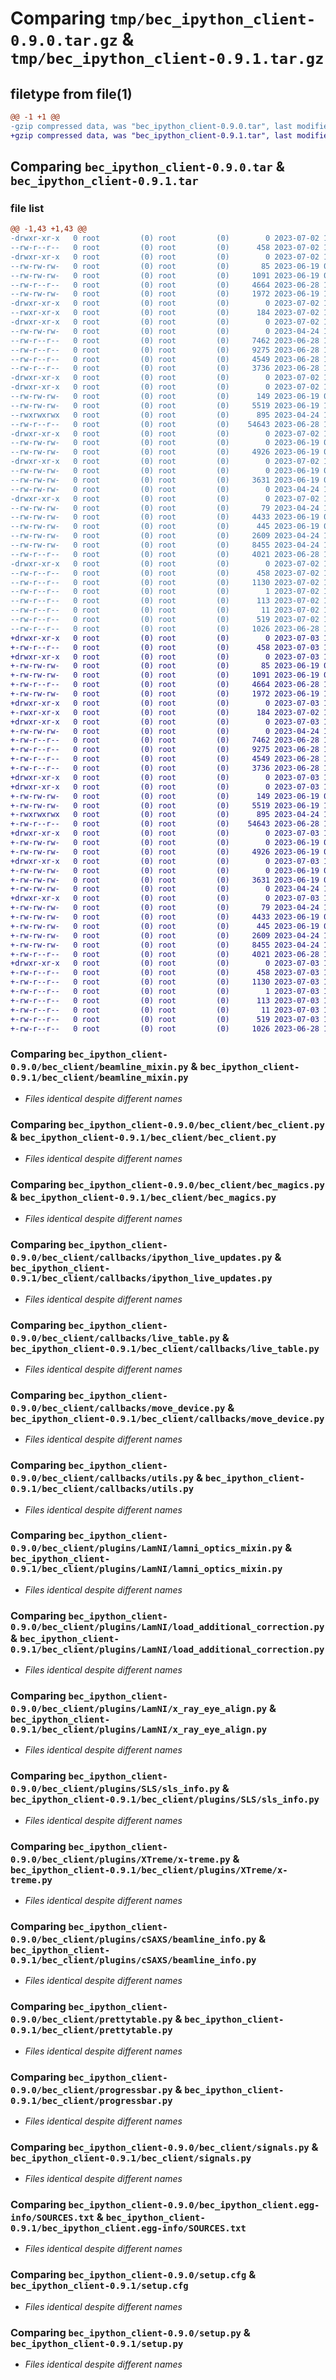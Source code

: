 # Comparing `tmp/bec_ipython_client-0.9.0.tar.gz` & `tmp/bec_ipython_client-0.9.1.tar.gz`

## filetype from file(1)

```diff
@@ -1 +1 @@
-gzip compressed data, was "bec_ipython_client-0.9.0.tar", last modified: Sun Jul  2 18:58:42 2023, max compression
+gzip compressed data, was "bec_ipython_client-0.9.1.tar", last modified: Mon Jul  3 16:23:43 2023, max compression
```

## Comparing `bec_ipython_client-0.9.0.tar` & `bec_ipython_client-0.9.1.tar`

### file list

```diff
@@ -1,43 +1,43 @@
-drwxr-xr-x   0 root         (0) root         (0)        0 2023-07-02 18:58:42.227246 bec_ipython_client-0.9.0/
--rw-r--r--   0 root         (0) root         (0)      458 2023-07-02 18:58:42.227246 bec_ipython_client-0.9.0/PKG-INFO
-drwxr-xr-x   0 root         (0) root         (0)        0 2023-07-02 18:58:42.224246 bec_ipython_client-0.9.0/bec_client/
--rw-rw-rw-   0 root         (0) root         (0)       85 2023-06-19 08:14:59.000000 bec_ipython_client-0.9.0/bec_client/__init__.py
--rw-rw-rw-   0 root         (0) root         (0)     1091 2023-06-19 08:14:59.000000 bec_ipython_client-0.9.0/bec_client/beamline_mixin.py
--rw-r--r--   0 root         (0) root         (0)     4664 2023-06-28 10:41:58.000000 bec_ipython_client-0.9.0/bec_client/bec_client.py
--rw-rw-rw-   0 root         (0) root         (0)     1972 2023-06-19 13:49:39.000000 bec_ipython_client-0.9.0/bec_client/bec_magics.py
-drwxr-xr-x   0 root         (0) root         (0)        0 2023-07-02 18:58:42.226246 bec_ipython_client-0.9.0/bec_client/bin/
--rwxr-xr-x   0 root         (0) root         (0)      184 2023-07-02 18:14:52.000000 bec_ipython_client-0.9.0/bec_client/bin/bec
-drwxr-xr-x   0 root         (0) root         (0)        0 2023-07-02 18:58:42.225246 bec_ipython_client-0.9.0/bec_client/callbacks/
--rw-rw-rw-   0 root         (0) root         (0)        0 2023-04-24 15:23:42.000000 bec_ipython_client-0.9.0/bec_client/callbacks/__init__.py
--rw-r--r--   0 root         (0) root         (0)     7462 2023-06-28 10:41:58.000000 bec_ipython_client-0.9.0/bec_client/callbacks/ipython_live_updates.py
--rw-r--r--   0 root         (0) root         (0)     9275 2023-06-28 15:23:35.000000 bec_ipython_client-0.9.0/bec_client/callbacks/live_table.py
--rw-r--r--   0 root         (0) root         (0)     4549 2023-06-28 10:41:58.000000 bec_ipython_client-0.9.0/bec_client/callbacks/move_device.py
--rw-r--r--   0 root         (0) root         (0)     3736 2023-06-28 10:41:58.000000 bec_ipython_client-0.9.0/bec_client/callbacks/utils.py
-drwxr-xr-x   0 root         (0) root         (0)        0 2023-07-02 18:58:42.225246 bec_ipython_client-0.9.0/bec_client/plugins/
-drwxr-xr-x   0 root         (0) root         (0)        0 2023-07-02 18:58:42.225246 bec_ipython_client-0.9.0/bec_client/plugins/LamNI/
--rw-rw-rw-   0 root         (0) root         (0)      149 2023-06-19 08:14:59.000000 bec_ipython_client-0.9.0/bec_client/plugins/LamNI/__init__.py
--rw-rw-rw-   0 root         (0) root         (0)     5519 2023-06-19 13:49:39.000000 bec_ipython_client-0.9.0/bec_client/plugins/LamNI/lamni_optics_mixin.py
--rwxrwxrwx   0 root         (0) root         (0)      895 2023-04-24 15:23:42.000000 bec_ipython_client-0.9.0/bec_client/plugins/LamNI/load_additional_correction.py
--rw-r--r--   0 root         (0) root         (0)    54643 2023-06-28 10:41:58.000000 bec_ipython_client-0.9.0/bec_client/plugins/LamNI/x_ray_eye_align.py
-drwxr-xr-x   0 root         (0) root         (0)        0 2023-07-02 18:58:42.226246 bec_ipython_client-0.9.0/bec_client/plugins/SLS/
--rw-rw-rw-   0 root         (0) root         (0)        0 2023-06-19 08:14:59.000000 bec_ipython_client-0.9.0/bec_client/plugins/SLS/__init__.py
--rw-rw-rw-   0 root         (0) root         (0)     4926 2023-06-19 08:14:59.000000 bec_ipython_client-0.9.0/bec_client/plugins/SLS/sls_info.py
-drwxr-xr-x   0 root         (0) root         (0)        0 2023-07-02 18:58:42.226246 bec_ipython_client-0.9.0/bec_client/plugins/XTreme/
--rw-rw-rw-   0 root         (0) root         (0)        0 2023-06-19 08:14:59.000000 bec_ipython_client-0.9.0/bec_client/plugins/XTreme/__init__.py
--rw-rw-rw-   0 root         (0) root         (0)     3631 2023-06-19 08:14:59.000000 bec_ipython_client-0.9.0/bec_client/plugins/XTreme/x-treme.py
--rw-rw-rw-   0 root         (0) root         (0)        0 2023-04-24 15:23:42.000000 bec_ipython_client-0.9.0/bec_client/plugins/__init__.py
-drwxr-xr-x   0 root         (0) root         (0)        0 2023-07-02 18:58:42.226246 bec_ipython_client-0.9.0/bec_client/plugins/cSAXS/
--rw-rw-rw-   0 root         (0) root         (0)       79 2023-04-24 15:23:42.000000 bec_ipython_client-0.9.0/bec_client/plugins/cSAXS/__init__.py
--rw-rw-rw-   0 root         (0) root         (0)     4433 2023-06-19 08:14:59.000000 bec_ipython_client-0.9.0/bec_client/plugins/cSAXS/beamline_info.py
--rw-rw-rw-   0 root         (0) root         (0)      445 2023-06-19 08:14:59.000000 bec_ipython_client-0.9.0/bec_client/plugins/cSAXS/cSAXS_beamline.py
--rw-rw-rw-   0 root         (0) root         (0)     2609 2023-04-24 15:23:42.000000 bec_ipython_client-0.9.0/bec_client/prettytable.py
--rw-rw-rw-   0 root         (0) root         (0)     8455 2023-04-24 15:23:42.000000 bec_ipython_client-0.9.0/bec_client/progressbar.py
--rw-r--r--   0 root         (0) root         (0)     4021 2023-06-28 10:41:58.000000 bec_ipython_client-0.9.0/bec_client/signals.py
-drwxr-xr-x   0 root         (0) root         (0)        0 2023-07-02 18:58:42.227246 bec_ipython_client-0.9.0/bec_ipython_client.egg-info/
--rw-r--r--   0 root         (0) root         (0)      458 2023-07-02 18:58:42.000000 bec_ipython_client-0.9.0/bec_ipython_client.egg-info/PKG-INFO
--rw-r--r--   0 root         (0) root         (0)     1130 2023-07-02 18:58:42.000000 bec_ipython_client-0.9.0/bec_ipython_client.egg-info/SOURCES.txt
--rw-r--r--   0 root         (0) root         (0)        1 2023-07-02 18:58:42.000000 bec_ipython_client-0.9.0/bec_ipython_client.egg-info/dependency_links.txt
--rw-r--r--   0 root         (0) root         (0)      113 2023-07-02 18:58:42.000000 bec_ipython_client-0.9.0/bec_ipython_client.egg-info/requires.txt
--rw-r--r--   0 root         (0) root         (0)       11 2023-07-02 18:58:42.000000 bec_ipython_client-0.9.0/bec_ipython_client.egg-info/top_level.txt
--rw-r--r--   0 root         (0) root         (0)      519 2023-07-02 18:58:42.228246 bec_ipython_client-0.9.0/setup.cfg
--rw-r--r--   0 root         (0) root         (0)     1026 2023-06-28 14:27:03.000000 bec_ipython_client-0.9.0/setup.py
+drwxr-xr-x   0 root         (0) root         (0)        0 2023-07-03 16:23:43.857579 bec_ipython_client-0.9.1/
+-rw-r--r--   0 root         (0) root         (0)      458 2023-07-03 16:23:43.857579 bec_ipython_client-0.9.1/PKG-INFO
+drwxr-xr-x   0 root         (0) root         (0)        0 2023-07-03 16:23:43.853579 bec_ipython_client-0.9.1/bec_client/
+-rw-rw-rw-   0 root         (0) root         (0)       85 2023-06-19 08:14:59.000000 bec_ipython_client-0.9.1/bec_client/__init__.py
+-rw-rw-rw-   0 root         (0) root         (0)     1091 2023-06-19 08:14:59.000000 bec_ipython_client-0.9.1/bec_client/beamline_mixin.py
+-rw-r--r--   0 root         (0) root         (0)     4664 2023-06-28 10:41:58.000000 bec_ipython_client-0.9.1/bec_client/bec_client.py
+-rw-rw-rw-   0 root         (0) root         (0)     1972 2023-06-19 13:49:39.000000 bec_ipython_client-0.9.1/bec_client/bec_magics.py
+drwxr-xr-x   0 root         (0) root         (0)        0 2023-07-03 16:23:43.856579 bec_ipython_client-0.9.1/bec_client/bin/
+-rwxr-xr-x   0 root         (0) root         (0)      184 2023-07-02 18:14:52.000000 bec_ipython_client-0.9.1/bec_client/bin/bec
+drwxr-xr-x   0 root         (0) root         (0)        0 2023-07-03 16:23:43.854579 bec_ipython_client-0.9.1/bec_client/callbacks/
+-rw-rw-rw-   0 root         (0) root         (0)        0 2023-04-24 15:23:42.000000 bec_ipython_client-0.9.1/bec_client/callbacks/__init__.py
+-rw-r--r--   0 root         (0) root         (0)     7462 2023-06-28 10:41:58.000000 bec_ipython_client-0.9.1/bec_client/callbacks/ipython_live_updates.py
+-rw-r--r--   0 root         (0) root         (0)     9275 2023-06-28 15:23:35.000000 bec_ipython_client-0.9.1/bec_client/callbacks/live_table.py
+-rw-r--r--   0 root         (0) root         (0)     4549 2023-06-28 10:41:58.000000 bec_ipython_client-0.9.1/bec_client/callbacks/move_device.py
+-rw-r--r--   0 root         (0) root         (0)     3736 2023-06-28 10:41:58.000000 bec_ipython_client-0.9.1/bec_client/callbacks/utils.py
+drwxr-xr-x   0 root         (0) root         (0)        0 2023-07-03 16:23:43.854579 bec_ipython_client-0.9.1/bec_client/plugins/
+drwxr-xr-x   0 root         (0) root         (0)        0 2023-07-03 16:23:43.855579 bec_ipython_client-0.9.1/bec_client/plugins/LamNI/
+-rw-rw-rw-   0 root         (0) root         (0)      149 2023-06-19 08:14:59.000000 bec_ipython_client-0.9.1/bec_client/plugins/LamNI/__init__.py
+-rw-rw-rw-   0 root         (0) root         (0)     5519 2023-06-19 13:49:39.000000 bec_ipython_client-0.9.1/bec_client/plugins/LamNI/lamni_optics_mixin.py
+-rwxrwxrwx   0 root         (0) root         (0)      895 2023-04-24 15:23:42.000000 bec_ipython_client-0.9.1/bec_client/plugins/LamNI/load_additional_correction.py
+-rw-r--r--   0 root         (0) root         (0)    54643 2023-06-28 10:41:58.000000 bec_ipython_client-0.9.1/bec_client/plugins/LamNI/x_ray_eye_align.py
+drwxr-xr-x   0 root         (0) root         (0)        0 2023-07-03 16:23:43.855579 bec_ipython_client-0.9.1/bec_client/plugins/SLS/
+-rw-rw-rw-   0 root         (0) root         (0)        0 2023-06-19 08:14:59.000000 bec_ipython_client-0.9.1/bec_client/plugins/SLS/__init__.py
+-rw-rw-rw-   0 root         (0) root         (0)     4926 2023-06-19 08:14:59.000000 bec_ipython_client-0.9.1/bec_client/plugins/SLS/sls_info.py
+drwxr-xr-x   0 root         (0) root         (0)        0 2023-07-03 16:23:43.855579 bec_ipython_client-0.9.1/bec_client/plugins/XTreme/
+-rw-rw-rw-   0 root         (0) root         (0)        0 2023-06-19 08:14:59.000000 bec_ipython_client-0.9.1/bec_client/plugins/XTreme/__init__.py
+-rw-rw-rw-   0 root         (0) root         (0)     3631 2023-06-19 08:14:59.000000 bec_ipython_client-0.9.1/bec_client/plugins/XTreme/x-treme.py
+-rw-rw-rw-   0 root         (0) root         (0)        0 2023-04-24 15:23:42.000000 bec_ipython_client-0.9.1/bec_client/plugins/__init__.py
+drwxr-xr-x   0 root         (0) root         (0)        0 2023-07-03 16:23:43.856579 bec_ipython_client-0.9.1/bec_client/plugins/cSAXS/
+-rw-rw-rw-   0 root         (0) root         (0)       79 2023-04-24 15:23:42.000000 bec_ipython_client-0.9.1/bec_client/plugins/cSAXS/__init__.py
+-rw-rw-rw-   0 root         (0) root         (0)     4433 2023-06-19 08:14:59.000000 bec_ipython_client-0.9.1/bec_client/plugins/cSAXS/beamline_info.py
+-rw-rw-rw-   0 root         (0) root         (0)      445 2023-06-19 08:14:59.000000 bec_ipython_client-0.9.1/bec_client/plugins/cSAXS/cSAXS_beamline.py
+-rw-rw-rw-   0 root         (0) root         (0)     2609 2023-04-24 15:23:42.000000 bec_ipython_client-0.9.1/bec_client/prettytable.py
+-rw-rw-rw-   0 root         (0) root         (0)     8455 2023-04-24 15:23:42.000000 bec_ipython_client-0.9.1/bec_client/progressbar.py
+-rw-r--r--   0 root         (0) root         (0)     4021 2023-06-28 10:41:58.000000 bec_ipython_client-0.9.1/bec_client/signals.py
+drwxr-xr-x   0 root         (0) root         (0)        0 2023-07-03 16:23:43.857579 bec_ipython_client-0.9.1/bec_ipython_client.egg-info/
+-rw-r--r--   0 root         (0) root         (0)      458 2023-07-03 16:23:43.000000 bec_ipython_client-0.9.1/bec_ipython_client.egg-info/PKG-INFO
+-rw-r--r--   0 root         (0) root         (0)     1130 2023-07-03 16:23:43.000000 bec_ipython_client-0.9.1/bec_ipython_client.egg-info/SOURCES.txt
+-rw-r--r--   0 root         (0) root         (0)        1 2023-07-03 16:23:43.000000 bec_ipython_client-0.9.1/bec_ipython_client.egg-info/dependency_links.txt
+-rw-r--r--   0 root         (0) root         (0)      113 2023-07-03 16:23:43.000000 bec_ipython_client-0.9.1/bec_ipython_client.egg-info/requires.txt
+-rw-r--r--   0 root         (0) root         (0)       11 2023-07-03 16:23:43.000000 bec_ipython_client-0.9.1/bec_ipython_client.egg-info/top_level.txt
+-rw-r--r--   0 root         (0) root         (0)      519 2023-07-03 16:23:43.858579 bec_ipython_client-0.9.1/setup.cfg
+-rw-r--r--   0 root         (0) root         (0)     1026 2023-06-28 14:27:03.000000 bec_ipython_client-0.9.1/setup.py
```

### Comparing `bec_ipython_client-0.9.0/bec_client/beamline_mixin.py` & `bec_ipython_client-0.9.1/bec_client/beamline_mixin.py`

 * *Files identical despite different names*

### Comparing `bec_ipython_client-0.9.0/bec_client/bec_client.py` & `bec_ipython_client-0.9.1/bec_client/bec_client.py`

 * *Files identical despite different names*

### Comparing `bec_ipython_client-0.9.0/bec_client/bec_magics.py` & `bec_ipython_client-0.9.1/bec_client/bec_magics.py`

 * *Files identical despite different names*

### Comparing `bec_ipython_client-0.9.0/bec_client/callbacks/ipython_live_updates.py` & `bec_ipython_client-0.9.1/bec_client/callbacks/ipython_live_updates.py`

 * *Files identical despite different names*

### Comparing `bec_ipython_client-0.9.0/bec_client/callbacks/live_table.py` & `bec_ipython_client-0.9.1/bec_client/callbacks/live_table.py`

 * *Files identical despite different names*

### Comparing `bec_ipython_client-0.9.0/bec_client/callbacks/move_device.py` & `bec_ipython_client-0.9.1/bec_client/callbacks/move_device.py`

 * *Files identical despite different names*

### Comparing `bec_ipython_client-0.9.0/bec_client/callbacks/utils.py` & `bec_ipython_client-0.9.1/bec_client/callbacks/utils.py`

 * *Files identical despite different names*

### Comparing `bec_ipython_client-0.9.0/bec_client/plugins/LamNI/lamni_optics_mixin.py` & `bec_ipython_client-0.9.1/bec_client/plugins/LamNI/lamni_optics_mixin.py`

 * *Files identical despite different names*

### Comparing `bec_ipython_client-0.9.0/bec_client/plugins/LamNI/load_additional_correction.py` & `bec_ipython_client-0.9.1/bec_client/plugins/LamNI/load_additional_correction.py`

 * *Files identical despite different names*

### Comparing `bec_ipython_client-0.9.0/bec_client/plugins/LamNI/x_ray_eye_align.py` & `bec_ipython_client-0.9.1/bec_client/plugins/LamNI/x_ray_eye_align.py`

 * *Files identical despite different names*

### Comparing `bec_ipython_client-0.9.0/bec_client/plugins/SLS/sls_info.py` & `bec_ipython_client-0.9.1/bec_client/plugins/SLS/sls_info.py`

 * *Files identical despite different names*

### Comparing `bec_ipython_client-0.9.0/bec_client/plugins/XTreme/x-treme.py` & `bec_ipython_client-0.9.1/bec_client/plugins/XTreme/x-treme.py`

 * *Files identical despite different names*

### Comparing `bec_ipython_client-0.9.0/bec_client/plugins/cSAXS/beamline_info.py` & `bec_ipython_client-0.9.1/bec_client/plugins/cSAXS/beamline_info.py`

 * *Files identical despite different names*

### Comparing `bec_ipython_client-0.9.0/bec_client/prettytable.py` & `bec_ipython_client-0.9.1/bec_client/prettytable.py`

 * *Files identical despite different names*

### Comparing `bec_ipython_client-0.9.0/bec_client/progressbar.py` & `bec_ipython_client-0.9.1/bec_client/progressbar.py`

 * *Files identical despite different names*

### Comparing `bec_ipython_client-0.9.0/bec_client/signals.py` & `bec_ipython_client-0.9.1/bec_client/signals.py`

 * *Files identical despite different names*

### Comparing `bec_ipython_client-0.9.0/bec_ipython_client.egg-info/SOURCES.txt` & `bec_ipython_client-0.9.1/bec_ipython_client.egg-info/SOURCES.txt`

 * *Files identical despite different names*

### Comparing `bec_ipython_client-0.9.0/setup.cfg` & `bec_ipython_client-0.9.1/setup.cfg`

 * *Files identical despite different names*

### Comparing `bec_ipython_client-0.9.0/setup.py` & `bec_ipython_client-0.9.1/setup.py`

 * *Files identical despite different names*

